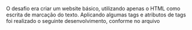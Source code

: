 O desafio era criar um website básico, utilizando apenas o HTML como escrita de marcação do texto. Aplicando algumas tags e atributos de tags foi realizado o seguinte desenvolvimento, conforme no arquivo 
